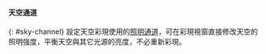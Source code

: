 
#### 天空通道
{: #sky-channel}
設定天空彩現使用的[照明通道](lights-tab.html#channel)，可在彩現視窗直接修改天空的照明強度，平衡天空與其它光源的亮度，不必重新彩現。
